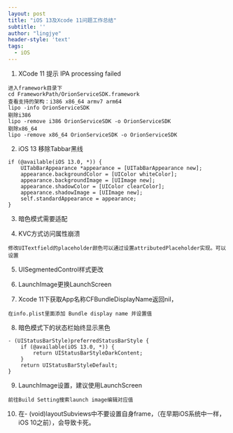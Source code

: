 ```yaml
---
layout: post
title: "iOS 13及Xcode 11问题工作总结"
subtitle: ''
author: "lingjye"
header-style: 'text'
tags:
  - iOS
---
```


1. XCode 11 提示 IPA processing failed

```
进入framework目录下
cd FrameworkPath/OrionServiceSDK.framework
查看支持的架构：i386 x86_64 armv7 arm64 
lipo -info OrionServiceSDK
剔除i386
lipo -remove i386 OrionServiceSDK -o OrionServiceSDK
剔除x86_64
lipo -remove x86_64 OrionServiceSDK -o OrionServiceSDK
```

2. iOS 13 移除Tabbar黑线

```
if (@available(iOS 13.0, *)) {
    UITabBarAppearance *appearance = [UITabBarAppearance new];
    appearance.backgroundColor = [UIColor whiteColor];
    appearance.backgroundImage = [UIImage new];
    appearance.shadowColor = [UIColor clearColor];
    appearance.shadowImage = [UIImage new];
    self.standardAppearance = appearance;
}
```

3. 暗色模式需要适配


4. KVC方式访问属性崩溃

```
修改UITextfield的placeholder颜色可以通过设置attributedPlaceholder实现。可以设置
```


5. UISegmentedControl样式更改

6. LaunchImage更换LaunchScreen

7. Xcode 11下获取App名称CFBundleDisplayName返回nil，

```
在info.plist里面添加 Bundle display name 并设置值
```

8. 暗色模式下的状态栏始终显示黑色

```
- (UIStatusBarStyle)preferredStatusBarStyle {
    if (@available(iOS 13.0, *)) {
        return UIStatusBarStyleDarkContent;
    }
    return UIStatusBarStyleDefault;
}
```

9. LaunchImage设置，建议使用LaunchScreen

```
前往Build Setting搜索launch image编辑对应值
```

10. 在- (void)layoutSubviews中不要设置自身frame，（在早期iOS系统中一样，iOS 10之前），会导致卡死。
